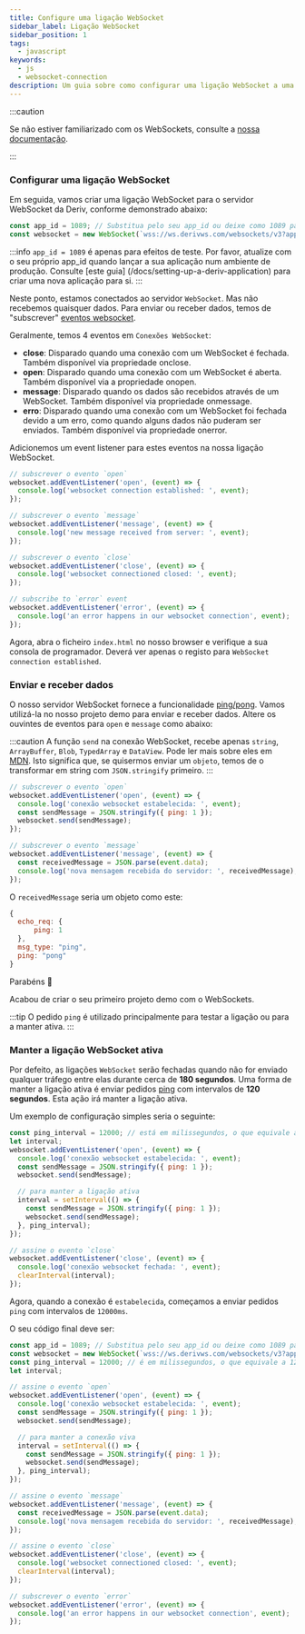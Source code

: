 ```yaml
---
title: Configure uma ligação WebSocket
sidebar_label: Ligação WebSocket
sidebar_position: 1
tags:
  - javascript
keywords:
  - js
  - websocket-connection
description: Um guia sobre como configurar uma ligação WebSocket a uma API WebSocket na sua aplicação de negociação.
---
```


:::caution

Se não estiver familiarizado com os WebSockets, consulte a [nossa documentação](/docs/core-concepts/websocket).

:::

### Configurar uma ligação WebSocket

<!-- To create a websocket connection, we want to use the Deriv websocket URL with an `app_id`. You can create your own app_id within your [dashboard](/dashboard) or keep the default `1089` app_id for testing. Keep in mind that eventually, you should make your own app_id. Especially if you would like to monetize your application. -->

Em seguida, vamos criar uma ligação WebSocket para o servidor WebSocket da Deriv, conforme demonstrado abaixo:

```js title="index.js" showLineNumbers
const app_id = 1089; // Substitua pelo seu app_id ou deixe como 1089 para teste.
const websocket = new WebSocket(`wss://ws.derivws.com/websockets/v3?app_id=${app_id}`);
```

:::info
`app_id = 1089` é apenas para efeitos de teste. Por favor, atualize com o seu próprio app_id quando lançar a sua aplicação num ambiente de produção. Consulte [este guia] (/docs/setting-up-a-deriv-application) para criar uma nova aplicação para si.
:::

Neste ponto, estamos conectados ao servidor `WebSocket`. Mas não recebemos quaisquer dados. Para enviar ou receber dados, temos de "subscrever" <a href="https://developer.mozilla.org/en-US/docs/Web/API/WebSocket#events" target="_blank">eventos websocket</a>.

Geralmente, temos 4 eventos em `Conexões WebSocket`:

- **close**:
  Disparado quando uma conexão com um WebSocket é fechada. Também disponível via propriedade onclose.
- **open**:
  Disparado quando uma conexão com um WebSocket é aberta. Também disponível via a propriedade onopen.
- **message**:
  Disparado quando os dados são recebidos através de um WebSocket. Também disponível via propriedade onmessage.
- **erro**:
  Disparado quando uma conexão com um WebSocket foi fechada devido a um erro, como quando alguns dados não puderam ser enviados. Também disponível via propriedade onerror.

Adicionemos um event listener para estes eventos na nossa ligação WebSocket.

```js title="index.js" showLineNumbers
// subscrever o evento `open`
websocket.addEventListener('open', (event) => {
  console.log('websocket connection established: ', event);
});

// subscrever o evento `message`
websocket.addEventListener('message', (event) => {
  console.log('new message received from server: ', event);
});

// subscrever o evento `close`
websocket.addEventListener('close', (event) => {
  console.log('websocket connectioned closed: ', event);
});

// subscribe to `error` event
websocket.addEventListener('error', (event) => {
  console.log('an error happens in our websocket connection', event);
});
```

Agora, abra o ficheiro `index.html` no nosso browser e verifique a sua consola de programador. Deverá ver apenas o registo para `WebSocket connection established`.

### Enviar e receber dados

O nosso servidor WebSocket fornece a funcionalidade <a href="/api-explorer#ping" target="_blank" rel="noopener noreferrer">ping/pong</a>. Vamos utilizá-la no nosso projeto demo para enviar e receber dados. Altere os ouvintes de eventos para `open` e `message` como abaixo:

:::caution
A função `send` na conexão WebSocket, recebe apenas `string`, `ArrayBuffer`, `Blob`, `TypedArray` e `DataView`. Pode ler mais sobre eles em [MDN](https://developer.mozilla.org/en-US/docs/Web/API/WebSocket/send). Isto significa que, se quisermos enviar um `objeto`, temos de o transformar em string com `JSON.stringify` primeiro.
:::

```js title="index.js" showLineNumbers
// subscrever o evento `open`
websocket.addEventListener('open', (event) => {
  console.log('conexão websocket estabelecida: ', event);
  const sendMessage = JSON.stringify({ ping: 1 });
  websocket.send(sendMessage);
});

// subscrever o evento `message`
websocket.addEventListener('message', (event) => {
  const receivedMessage = JSON.parse(event.data);
  console.log('nova mensagem recebida do servidor: ', receivedMessage);
});
```

O `receivedMessage` seria um objeto como este:

```js showLineNumbers
{
  echo_req: {
      ping: 1
  },
  msg_type: "ping",
  ping: "pong"
}
```

Parabéns :tada:

Acabou de criar o seu primeiro projeto demo com o WebSockets.

:::tip
O pedido `ping` é utilizado principalmente para testar a ligação ou para a manter ativa.
:::

### Manter a ligação WebSocket ativa

Por defeito, as ligações `WebSocket` serão fechadas quando não for enviado qualquer tráfego entre elas durante cerca de **180 segundos**. Uma forma de manter a ligação ativa é enviar pedidos [ping](/api-explorer#ping) com intervalos de **120 segundos**. Esta ação irá manter a ligação ativa.

Um exemplo de configuração simples seria o seguinte:

```js title="index.js" showLineNumbers
const ping_interval = 12000; // está em milissegundos, o que equivale a 120 segundos
let interval;
websocket.addEventListener('open', (event) => {
  console.log('conexão websocket estabelecida: ', event);
  const sendMessage = JSON.stringify({ ping: 1 });
  websocket.send(sendMessage);

  // para manter a ligação ativa
  interval = setInterval(() => {
    const sendMessage = JSON.stringify({ ping: 1 });
    websocket.send(sendMessage);
  }, ping_interval);
});

// assine o evento `close`
websocket.addEventListener('close', (event) => {
  console.log('conexão websocket fechada: ', event);
  clearInterval(interval);
});
```

Agora, quando a conexão é `estabelecida`, começamos a enviar pedidos `ping` com intervalos de `12000ms`.

O seu código final deve ser:

```js title="index.js" showLineNumbers
const app_id = 1089; // Substitua pelo seu app_id ou deixe como 1089 para testes.
const websocket = new WebSocket(`wss://ws.derivws.com/websockets/v3?app_id=${app_id}`);
const ping_interval = 12000; // é em milissegundos, o que equivale a 120 segundos
let interval;

// assine o evento `open`
websocket.addEventListener('open', (event) => {
  console.log('conexão websocket estabelecida: ', event);
  const sendMessage = JSON.stringify({ ping: 1 });
  websocket.send(sendMessage);

  // para manter a conexão viva
  interval = setInterval(() => {
    const sendMessage = JSON.stringify({ ping: 1 });
    websocket.send(sendMessage);
  }, ping_interval);
});

// assine o evento `message`
websocket.addEventListener('message', (event) => {
  const receivedMessage = JSON.parse(event.data);
  console.log('nova mensagem recebida do servidor: ', receivedMessage);
});

// assine o evento `close`
websocket.addEventListener('close', (event) => {
  console.log('websocket connectioned closed: ', event);
  clearInterval(interval);
});

// subscrever o evento `error`
websocket.addEventListener('error', (event) => {
  console.log('an error happens in our websocket connection', event);
});
```
